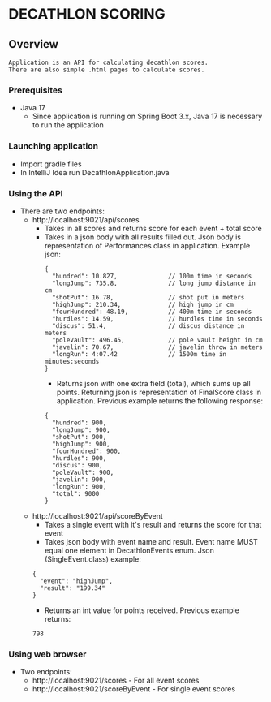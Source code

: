 # DECATHLON SCORING

## Overview
    Application is an API for calculating decathlon scores.
    There are also simple .html pages to calculate scores.

### Prerequisites
- Java 17 
  - Since application is running on Spring Boot 3.x, Java 17 is necessary to run the application

### Launching application
- Import gradle files
- In IntelliJ Idea run DecathlonApplication.java

### Using the API
- There are two endpoints:
  - http://localhost:9021/api/scores
    - Takes in all scores and returns score for each event + total score
    - Takes in a json body with all results filled out. Json body is representation of Performances class in application. Example json:
      ```
      {
        "hundred": 10.827,              // 100m time in seconds
        "longJump": 735.8,              // long jump distance in cm
        "shotPut": 16.78,               // shot put in meters
        "highJump": 210.34,             // high jump in cm
        "fourHundred": 48.19,           // 400m time in seconds
        "hurdles": 14.59,               // hurdles time in seconds
        "discus": 51.4,                 // discus distance in meters
        "poleVault": 496.45,            // pole vault height in cm
        "javelin": 70.67,               // javelin throw in meters
        "longRun": 4:07.42              // 1500m time in minutes:seconds
      }
      ```
      - Returns json with one extra field (total), which sums up all points. 
        Returning json is representation of FinalScore class in application. Previous example returns the following response: 
      ```
      {
        "hundred": 900,
        "longJump": 900,
        "shotPut": 900,
        "highJump": 900,
        "fourHundred": 900,
        "hurdles": 900,
        "discus": 900,
        "poleVault": 900,
        "javelin": 900,
        "longRun": 900,
        "total": 9000
      }
      ```
  - http://localhost:9021/api/scoreByEvent
    - Takes a single event with it's result and returns the score for that event
    - Takes json body with event name and result. Event name MUST equal one element in
      DecathlonEvents enum. Json (SingleEvent.class) example: 
    ```
    {
      "event": "highJump", 
      "result": "199.34"
    }
    ```
    - Returns an int value for points received. Previous example returns:
    ```
    798
    ```
      
### Using web browser
- Two endpoints:
  - http://localhost:9021/scores - For all event scores
  - http://localhost:9021/scoreByEvent - For single event scores

